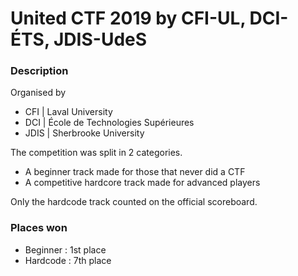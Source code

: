 # United CTF 2019 by CFI-UL, DCI-ÉTS, JDIS-UdeS

### Description

Organised by
- CFI  | Laval University
- DCI  | École de Technologies Supérieures
- JDIS | Sherbrooke University

The competition was split in 2 categories.
- A beginner track made for those that never did a CTF
- A competitive hardcore track made for advanced players

Only the hardcode track counted on the official scoreboard.

### Places won

- Beginner : 1st place
- Hardcode : 7th place